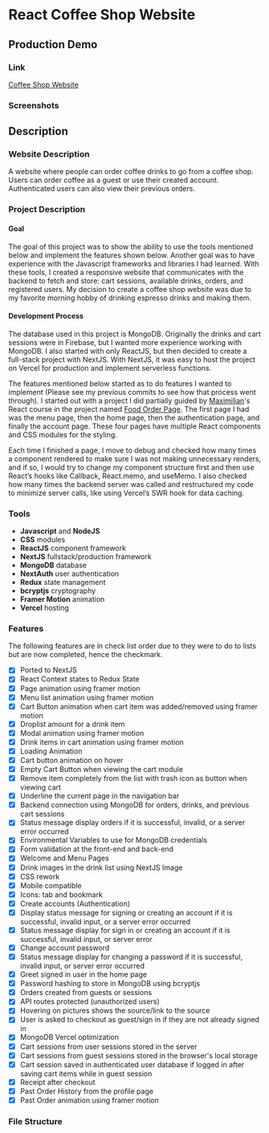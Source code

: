# React Coffee Shop Website

## Production Demo

### Link

[Coffee Shop Website](https://react-coffee-shop.vercel.app)

### Screenshots

## Description

### Website Description

A website where people can order coffee drinks to go from a coffee shop. Users can order coffee as a guest or use
their created account. Authenticated users can also view their previous orders.

### Project Description

#### Goal
The goal of this project was to show the ability to use the tools mentioned below and implement the features shown 
below. Another goal was to have experience with the Javascript frameworks and libraries I had learned. With these 
tools, I created a responsive website that communicates with the backend to fetch and store: cart sessions, available 
drinks, orders, and registered users. My decision to create a coffee shop website was due to my favorite morning hobby 
of drinking espresso drinks and making them.

#### Development Process

The database used in this project is MongoDB. Originally the drinks and cart sessions were in Firebase, but I wanted 
more experience working with MongoDB. I also started with only ReactJS, but then decided to create a full-stack project
with NextJS. With NextJS, it was easy to host the project on Vercel for production and implement serverless functions.

The features mentioned below started as to do features I wanted to implement (Please see my previous commits to see
how that process went through). I started out with a project I did partially guided by
[Maximilian](https://github.com/maxschwarzmueller)'s React course in the project named 
[Food Order Page](guide-code/tree/17-practice-food-order-http-forms). The first page I had was the menu page, then the 
home page, then the authentication page, and finally the account page. These four pages have multiple React components 
and CSS modules for the styling.

Each time I finished a page, I move to debug and checked how many times a component rendered to make sure I was not 
making unnecessary renders, and if so, I would try to change my component structure first and then use React’s hooks 
like Callback, React.memo, and useMemo. I also checked how many times the backend server was called and restructured my
code to minimize server calls, like using Vercel’s SWR hook for data caching.

### Tools

- **Javascript** and **NodeJS**
- **CSS** modules
- **ReactJS** component framework
- **NextJS** fullstack/production framework
- **MongoDB** database
- **NextAuth** user authentication
- **Redux** state management
- **bcryptjs** cryptography
- **Framer Motion** animation
- **Vercel** hosting

### Features

The following features are in check list order due to they were to do to lists but are now completed, hence the
checkmark.

- [x] Ported to NextJS
- [x] React Context states to Redux State
- [x] Page animation using framer motion
- [x] Menu list animation using framer motion
- [x] Cart Button animation when cart item was added/removed using framer motion
- [x] Droplist amount for a drink item
- [x] Modal animation using framer motion
- [x] Drink items in cart animation using framer motion
- [x] Loading Animation
- [x] Cart button animation on hover
- [x] Empty Cart Button when viewing the cart module
- [x] Remove item completely from the list with trash icon as button when viewing cart
- [x] Underline the current page in the navigation bar
- [x] Backend connection using MongoDB for orders, drinks, and previous cart sessions
- [x] Status message display orders if it is successful, invalid, or a server error occurred
- [x] Environmental Variables to use for MongoDB credentials
- [x] Form validation at the front-end and back-end
- [x] Welcome and Menu Pages
- [x] Drink images in the drink list using NextJS Image
- [x] CSS rework
- [x] Mobile compatible
- [x] Icons: tab and bookmark
- [x] Create accounts (Authentication)
- [x] Display status message  for signing or creating an account if it is successful, invalid input, or a server error 
occurred
- [x] Status message display for sign in or creating an account if it is successful, invalid input, or server error
- [x] Change account password
- [x] Status message display for changing a password if it is successful, invalid input, or server error occurred
- [x] Greet signed in user in the home page
- [x] Password hashing to store in MongoDB using bcryptjs
- [x] Orders created from guests or sessions
- [x] API routes protected (unauthorized users)
- [x] Hovering on pictures shows the source/link to the source
- [x] User is asked to checkout as guest/sign in if they are not already signed in
- [x] MongoDB Vercel optimization
- [x] Cart sessions from user sessions stored in the server
- [x] Cart sessions from guest sessions stored in the browser's local storage
- [x] Cart session saved in authenticated user database if logged in after saving cart items while in guest session
- [x] Receipt after checkout
- [x] Past Order History from the profile page
- [x] Past Order animation using framer motion

### File Structure
